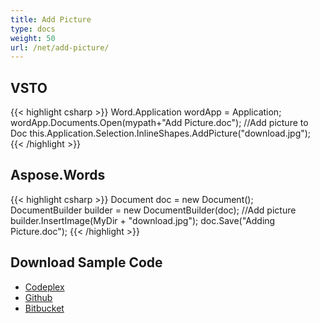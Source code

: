 ```yaml
---
title: Add Picture
type: docs
weight: 50
url: /net/add-picture/
---
```


## **VSTO**
{{< highlight csharp >}}
Word.Application wordApp = Application;
wordApp.Documents.Open(mypath+"Add Picture.doc");
//Add picture to Doc
this.Application.Selection.InlineShapes.AddPicture("download.jpg");
{{< /highlight >}}
## **Aspose.Words**
{{< highlight csharp >}}
Document doc = new Document();
DocumentBuilder builder = new DocumentBuilder(doc);
//Add picture
builder.InsertImage(MyDir + "download.jpg");
doc.Save("Adding Picture.doc");
{{< /highlight >}}
## **Download Sample Code**
- [Codeplex](https://asposevsto.codeplex.com/downloads/get/787339)
- [Github](https://github.com/asposemarketplace/Aspose_for_VSTO/releases/download/Aspose.Words1.0/Add.Picture.Aspose.Words.zip)
- [Bitbucket](https://bitbucket.org/asposemarketplace/aspose-for-vsto/downloads/Add%20Picture%20and%20WordArt%20\(Aspose.Words\).zip)
